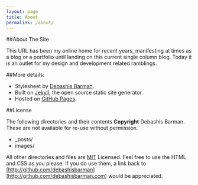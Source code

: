 ```yaml
---
layout: page
title: About
permalink: /about/
---
```

##About The Site

This URL has been my online home for recent years, manifesting at times as a blog or a portfolio until landing on this current single column blog. Today it is an outlet for my design and development related ramblings.

##More details:

* Stylesheet by [Debashis Barman](http://www.debashisbarman.in).
* Built on [Jekyll](http://jekyllrb.com), the open source static site generator.
* Hosted on [GitHub Pages](http://pages.github.com).

##License

The following directories and their contents **Copyright** Debashis Barman. These are not available for re-use without permission.

* _posts/
* images/

All other directories and files are [MIT](http://opensource.org/licenses/MIT) Licensed. Feel free to use the HTML and CSS as you please. If you do use them, a link back to [http://github.com/debashisbarman](http://github.com/debashisbarman.com) would be appreciated.
